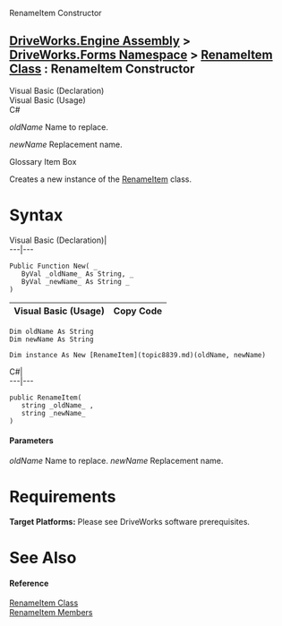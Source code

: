 RenameItem Constructor   
  
[DriveWorks.Engine Assembly](topic2156.md) > [DriveWorks.Forms Namespace](topic7266.md) > [RenameItem Class](topic8839.md) : RenameItem Constructor  
---  
  
Visual Basic (Declaration)    
Visual Basic (Usage)    
C# 

_oldName_
    Name to replace.

_newName_
    Replacement name.

Glossary Item Box

Creates a new instance of the [RenameItem](topic8839.md) class. 

# Syntax

Visual Basic (Declaration)|   
---|---  
      
    
    Public Function New( _
       ByVal _oldName_ As String, _
       ByVal _newName_ As String _
    )  
  
Visual Basic (Usage)| Copy Code  
---|---  
      
    
    Dim oldName As String
    Dim newName As String
     
    Dim instance As New [RenameItem](topic8839.md)(oldName, newName)  
  
C#|   
---|---  
      
    
    public RenameItem( 
       string _oldName_ ,
       string _newName_
    )  
  
#### Parameters

 _oldName_
    Name to replace.
_newName_
    Replacement name.

# Requirements

**Target Platforms:** Please see DriveWorks software prerequisites.

# See Also

#### Reference

[RenameItem Class](topic8839.md)   
[RenameItem Members](topic8840.md)


